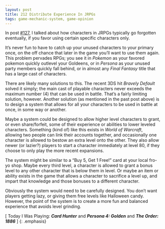 ```yaml
---
layout: post
title: 212 Distribute Experience In JRPGs
tags: game-mechanic-system, game-opinion
---
```

In post [#127](http://www.foster-douglas.com/games/127-jrpgs-have-too-many-playable-characters/), I talked about how characters in JRPGs typically go forgotten eventually, if you favor using certain specific characters only.

It’s never fun to have to catch up your unused characters to your primary once, on the off chance that later in the game you’ll want to use them again. This problem pervades RPGs; you see it in *Pokemon* as your favored pokemon quickly outlevel your Goldeens, or in *Persona* as your unused party members quickly fall behind, or in almost any *Final Fantasy* title that has a large cast of characters.
 
There are likely many solutions to this.  The recent 3DS hit *Bravely Default* solved it simply; the main cast of playable characters never exceeds the maximum number (4) that can be used in battle.  That’s a fairly limiting solution, however.  Another solution (as mentioned in the past post above) is to design a system that allows for all your characters to be used in battle at once, in some way or another.

Maybe a system could be designed to allow higher level characters to grant, or even share/forfeit, some of their experience or abilities to lower leveled characters.  Something (kind of) like this exists in *World of Warcraft*, allowing two people can link their accounts together, and occasionally one character is allowed to bestow an extra level onto the other.  They also allow newer (or lazier?) players to start a character immediately at level 80, if they choose to only play the more recent expansions.

The system might be similar to a “Buy 5, Get 1 Free!” card at your local fro-yo shop. Maybe every third level, a character is allowed to grant a bonus level to any other character that is below them in level.  Or maybe an item or ability exists in the game that allows a character to sacrifice a level up, and impart that knowledge and those bonuses to a different character.

Obviously the system would need to be carefully designed.  You don’t want players getting lazy, or giving them free levels like Halloween candy.  However, the point of the system is to create a more fun and balanced experience that avoids level grinding.

[ Today I Was Playing: ***Card Hunter*** and ***Persona 4: Golden*** and ***The Order: 1886*** ]
{: .emphasis}

